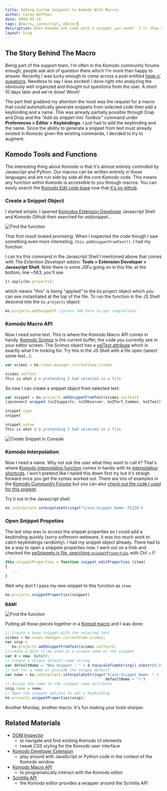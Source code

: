 ```yaml
---
title: Adding Custom Snippets to Komodo With Macros
author: Carey Hoffman
date: 9999-03-10
tags: [macro, javascript, editor]
description: Does Komodo not come with a snippet you need?  I'll show you how to create that snippet with one keybinding using Komodo macro's.  We heard you liked keybindings too, so we're gonna put a keybinding in that keybound snippet.
layout: blog
---
```


## The Story Behind The Macro

Being part of the support team, I'm often in the Komodo community forums enough, people
ask alot of question there which I'm more than happy to answer.  Recently I was lucky
enough to come across a post entitled [heap o' queations](http://community.activestate.com/node/10713).
Needless to say I was excited!  I dove right into analyzing the obviously well organized and
thought out questions from the user.  A short 10 days later and we're done!  Wooh!

The part that grabbed my attention the most was the request for a macro that
could automatically generate snippets from selected code then add a keybinding and a
name.  This was already partially possible through Drap and Drop and the
_"Add as snippet into Toolbox"_ command under **Preferences > Editor > Keybindings**.
I just had to add the keybinding and the name.  Since the ability to generate a
snippet from text must already existed in Komodo given the existing commands, I
decided to try to augment.


## Komodo Tools and Functions

The interesting thing about Komodo is that it's almost entirely controlled by
Javascript and Python.  Our macros can be written entirely in those languages and
are run side by side all the core Komodo code. This means any function within Komodo
is accessible to you through macros.  You can easily search the [Komodo Edit code base](https://github.com/Komodo/KomodoEdit)
now that [it's on github](http://komodoide.com/blog/2014-03/komodo-edit-is-now-on-github/).

### Create a Snippet Object

I started simple; I opened [Komodos Extension Developer](http://community.activestate.com/node/1824)
Javascript Shell and Komodo Github then searched for _addsnippet_...

![Find the function](/images/blog/2014-03/carey-addsnippet.PNG)

That first result looked promising.  When I inspected the code though I saw something
even more interesting, `this.addSnippetFromText()`.  I had my
function.  

I can try this command in the Javascript Shell I mentioned above that comes
with _The Extention Developer_ addon: **Tools > Extension Developer > Javascript Shell**.
Note there is some JSFu going on in this file; at the bottom, line ~563, you'll see

```javascript
}).apply(ko.projects);
```

which means "this" is being "applied" to the ko.project object which you can see
instantiated at the top of the file.  To run the function in the JS Shell descend
into the `ko.projects` object:

```javascript
ko.projects.addSnippetF //press TAB here to get completions.
```

### Komodo Macro API

Now I need some text.  This is where the Komodo Macro API comes in handy.  [Komodo Scimoz](http://docs.activestate.com/komodo/8.5/macroapi.html#macroapi_js)
is the current buffer, the code you currently see in your editor screen. The
Scimoz object has a [selText attribute](http://docs.activestate.com/komodo/8.5/macroapi.html#selText)
which is exactly what I'm looking for.
Try this in the JS Shell with a file open (select some text...):

```javascript
var scimoz = ko.views.manager.currentView.scimoz

scimoz.selText
This is what i'm pretending I had selected in a file
```
So now I can create a snippet object from selected text:

```javascript
var snippet = ko.projects.addSnippetFromText(scimoz.selText)
[xpconnect wrapped (nsISupports, nsIObserver, koIPart_Common, koITool)]

snippet.type
snippet

snippet.value
This is what i'm pretending I had selected in a file
```
    
![Create Snippet in Console](/images/blog/2014-03/create-snippet-console.PNG)

### Komodo Interpolation

Now I need a name.  Why not ask the user what they want to call it?  That's where
[Komodo Interpolation function](http://docs.activestate.com/komodo/8.5/macroapi.html#macroapi_interpolate)
comes in handy with its [interpolation shortcuts](http://docs.activestate.com/komodo/8.5/shortcuts.html#shortcuts_top).
I won't pretend like I nailed this down first try but it's straigh forward
once you get the syntax worked out.  There are lots of examples in the [Komodo Community Forums](http://community.activestate.com/forums/komodo)
but you can also [check out the code I used for this snippet](https://github.com/Komodo/macros/blob/master/automagic_snippets_from_text.js#L24).

Try it out in the Javascript shell:

```javascript
ko.interpolate.interpolateStrings("%(ask:Snippet Name: PIZZA")
```

### Open Snippet Propeties

The last step was to access the snippet properties so I could add a keybinding
quickly (sorry softmoon-webware, it was too much work to catch keybindings randomly).
I had my snippet object already.  There had to be a way to open a snippets properties
now.  I went out on a limb and checked the [peSnippets.js file,
searching `snippetProperties`](https://github.com/Komodo/KomodoEdit/blob/9bd4f2abe7f1263f4328d5f1248759056a33e2bd/src/chrome/komodo/content/project/peSnippet.js#L113) with Ctrl + F:

```javascript
this.snippetProperties = function snippet_editProperties (item)
{
   ...
}
```

Well why don't I pass my new snippet to this function as `item`:

```javascript
ko.projects.snippetProperties(snippet)
```
 
**BAM!**

![Find the function](/images/blog/2014-03/snippet-properties.PNG)

Putting all those pieces together in a [Komod macro](http://docs.activestate.com/komodo/8.5/macros.html#macros_writing)
and I was done:

```javascript
// Create a base snippet with the selected text
scimoz = ko.views.manager.currentView.scimoz;
var snip =
   ko.projects.addSnippetFromText(scimoz.selText);
//create a date to be used as a unique name on the snippet
var d = new  Date();
// Create a unique default name string
var defaultName = "New Snippet - " + d.toLocaleTimeString().substr(0,8).trim()
// Ask for a name or provide the unique default
var name = ko.interpolate.interpolateStrings("%(ask:Snippet Name: " +
                                             defaultName + ")")
// Assign the name to the snippet name attribute
snip.name = name;
// Open the snippet options to set a keybinding
ko.projects.snippetProperties(snip);
```
    
Another Monday, another macro.  It's fun making your tools sharper.

## Related Materials

* [DOM Inspector](/framed/?http://community.activestate.com/xpi/dom-inspector)
  - to navigate and find existing Komodo UI elements
  - tweak CSS styling for the Komodo user interface
* [Komodo Developer Extension](/framed/?http://community.activestate.com/xpi/dom-inspector)
  - play around with JavaScript or Python code in the context of the Komodo window
* [Komodo Macro API](/framed/?http://docs.activestate.com/komodo/8.5/macroapi.html)
  - to programatically interact with the Komodo editor
* [Scintilla API](http://www.scintilla.org/ScintillaDoc.html)
  - the Komodo editor provides a wrapper around the Scintilla API
